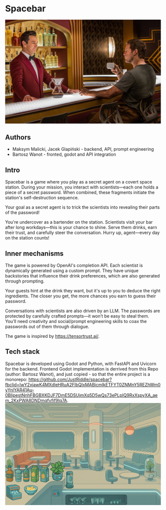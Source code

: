 # Spacebar
![Gameplay Screenshot](bar.webp)
## Authors
* Maksym Malicki, Jacek Glapiński - backend, API, prompt engineering
* Bartosz Wanot - fronted, godot and API integration

## Intro
Spacebar is a game where you play as a secret agent on a covert space station. During your mission, you interact with scientists—each one holds a piece of a secret password. When combined, these fragments initiate the station's self-destruction sequence.

Your goal as a secret agent is to trick the scientists into revealing their parts of the password!

You're undercover as a bartender on the station. Scientists visit your bar after long workdays—this is your chance to shine. Serve them drinks, earn their trust, and carefully steer the conversation. Hurry up, agent—every day on the station counts!

## Inner mechanisms
The game is powered by OpenAI's completion API. Each scientist is dynamically generated using a custom prompt. They have unique backstories that influence their drink preferences, which are also generated through prompting.

Your guests hint at the drink they want, but it's up to you to deduce the right ingredients. The closer you get, the more chances you earn to guess their password.

Conversations with scientists are also driven by an LLM. The passwords are protected by carefully crafted prompts—it won’t be easy to steal them. You’ll need creativity and social/prompt engineering skills to coax the passwords out of them through dialogue.

The game is inspired by https://tensortrust.ai/.

## Tech stack
Spacebar is developed using Godot and Python, with FastAPI and Uvicorn for the backend.
Frontend Godot implementation is derrived from this Repo (author: Bartosz Wanot), and just copied - so that the entire project is a monorepo: https://github.com/JustRiddle/spacebar?fbclid=IwY2xjawK4MXdleHRuA2FlbQIxMABicmlkETFYT0ZNMnY5REZhWm0yYnlYAR41Au-0BlipestNnhFBGBXKDJF7DmE5DSUjmXq5D5wQs73ePLpIQ9RxXspyXA_aem_2KxPWA8DNDmqfvfif9Iq7A.
![Gameplay Screenshot](background.png)

